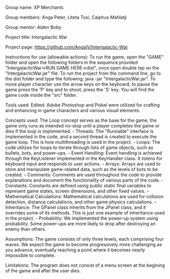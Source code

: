 Group name: XP Merchants

Group members: Anga Peter, Liteta Tosi, Caiphus Mahlatji

Group mentor: Alden Boby

Project title: Intergalactic War

Project page: https://github.com/AngaIV/Intergalactic-War

Instructions for use (allowable actions): To run the game, open the "GAME" folder and open the following folders in the sequence provided "IntergalacticWar->RUN GAME HERE->dist", once open double tap on the "IntergalacticWar.jar" file. To run the project from the command line, go to the dist folder and type the following: java -jar "IntergalacticWar.jar". To move player character use the arrow keys on the keyboard, to pause the game press the 'P' key and to shoot, press the 'S' key. You will find the game code inside the "src" folder.

Tools used: Edited: Adobe Photoshop and Piskel were utilized for crafting and enhancing in-game characters and various visual elements.

Concepts used: The Loop concept serves as the base for the game, the game only runs as intended no-stop until a player completes the game or dies if the loop is implemented. 
              - Threads: The "Runnable" interface is implemented in the code, and a second thread is created to execute the game loop. This is how multithreading is used in the project.
              - Loops: The code utilizes for loops to iterate through lists of game objects, such as bullets, bots, and power-ups.
              - Event Handling: Event handling is achieved through the KeyListener implemented in the KeyHandler class. It listens for keyboard input and responds to user actions.
              - Arrays: Arrays are used to store and manipulate game-related data, such as the levels of bots to be created.
              - Comments: Comments are used throughout the code to provide explanations and document the functionality of various parts of the code.
              - Constants: Constants are defined using public static final variables to represent game states, screen dimensions, and other fixed values.
              - Mathematical Calculations: Mathematical calculations are used for collision detection, distance calculations, and other game physics calculations.
              - Inheritance: The GPanel class inherits from the JPanel class, and it overrides some of its methods. This is just one example of inheritance used in the project.
              - Probability: We implemented the power-up system using probability. Some power-ups are more likely to drop after destroying an enemy than others.

Assumptions: The game consists of only three levels, each comprising four waves. We expect the game to become progressively more challenging as you advance, eventually reaching a point where it becomes nearly impossible to complete.

Limitations: The program does not consist of a menu screen at the begining of the game and after the user dies.
